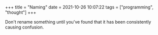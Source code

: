 +++
title = "Naming"
date = 2021-10-26 10:07:22
tags = ["programming", "thought"]
+++

Don't rename something until you've found that it has been consistently causing
confusion.
